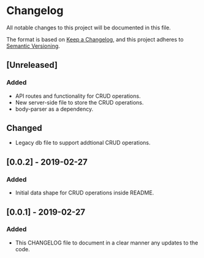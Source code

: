 # Changelog
All notable changes to this project will be documented in this file.

The format is based on [Keep a Changelog](https://keepachangelog.com/en/1.0.0/),
and this project adheres to [Semantic Versioning](https://semver.org/spec/v2.0.0.html).

## [Unreleased]
### Added
- API routes and functionality for CRUD operations.
- New server-side file to store the CRUD operations.
- body-parser as a dependency.

## Changed
- Legacy db file to support addtional CRUD operations.

## [0.0.2] - 2019-02-27
### Added
- Initial data shape for CRUD operations inside README.

## [0.0.1] - 2019-02-27
### Added
- This CHANGELOG file to document in a clear manner any updates to the code.